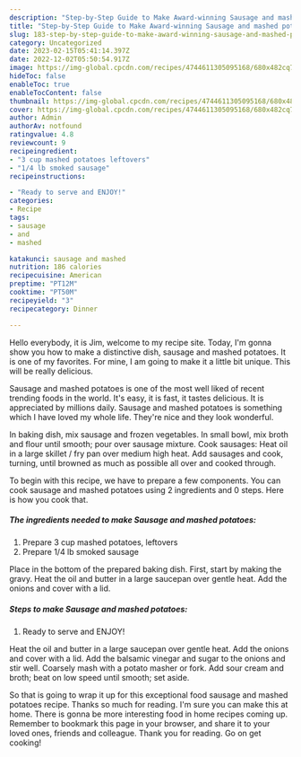 ```yaml
---
description: "Step-by-Step Guide to Make Award-winning Sausage and mashed potatoes"
title: "Step-by-Step Guide to Make Award-winning Sausage and mashed potatoes"
slug: 183-step-by-step-guide-to-make-award-winning-sausage-and-mashed-potatoes
category: Uncategorized
date: 2023-02-15T05:41:14.397Z
date: 2022-12-02T05:50:54.917Z
image: https://img-global.cpcdn.com/recipes/4744611305095168/680x482cq70/sausage-and-mashed-potatoes-recipe-main-photo.jpg
hideToc: false
enableToc: true
enableTocContent: false
thumbnail: https://img-global.cpcdn.com/recipes/4744611305095168/680x482cq70/sausage-and-mashed-potatoes-recipe-main-photo.jpg
cover: https://img-global.cpcdn.com/recipes/4744611305095168/680x482cq70/sausage-and-mashed-potatoes-recipe-main-photo.jpg
author: Admin
authorAv: notfound
ratingvalue: 4.8
reviewcount: 9
recipeingredient:
- "3 cup mashed potatoes leftovers"
- "1/4 lb smoked sausage"
recipeinstructions:

- "Ready to serve and ENJOY!"
categories:
- Recipe
tags:
- sausage
- and
- mashed

katakunci: sausage and mashed 
nutrition: 186 calories
recipecuisine: American
preptime: "PT12M"
cooktime: "PT50M"
recipeyield: "3"
recipecategory: Dinner

---
```



Hello everybody, it is Jim, welcome to my recipe site. Today, I'm gonna show you how to make a distinctive dish, sausage and mashed potatoes. It is one of my favorites. For mine, I am going to make it a little bit unique. This will be really delicious.

Sausage and mashed potatoes is one of the most well liked of recent trending foods in the world. It's easy, it is fast, it tastes delicious. It is appreciated by millions daily. Sausage and mashed potatoes is something which I have loved my whole life. They're nice and they look wonderful.

In baking dish, mix sausage and frozen vegetables. In small bowl, mix broth and flour until smooth; pour over sausage mixture. Cook sausages: Heat oil in a large skillet / fry pan over medium high heat. Add sausages and cook, turning, until browned as much as possible all over and cooked through.


To begin with this recipe, we have to prepare a few components. You can cook sausage and mashed potatoes using 2 ingredients and 0 steps. Here is how you cook that.

<!--inarticleads1-->

##### The ingredients needed to make Sausage and mashed potatoes:

1. Prepare 3 cup mashed potatoes, leftovers
1. Prepare 1/4 lb smoked sausage


Place in the bottom of the prepared baking dish. First, start by making the gravy. Heat the oil and butter in a large saucepan over gentle heat. Add the onions and cover with a lid. 

<!--inarticleads2-->

##### Steps to make Sausage and mashed potatoes:


1. Ready to serve and ENJOY!

Heat the oil and butter in a large saucepan over gentle heat. Add the onions and cover with a lid. Add the balsamic vinegar and sugar to the onions and stir well. Coarsely mash with a potato masher or fork. Add sour cream and broth; beat on low speed until smooth; set aside. 

So that is going to wrap it up for this exceptional food sausage and mashed potatoes recipe. Thanks so much for reading. I'm sure you can make this at home. There is gonna be more interesting food in home recipes coming up. Remember to bookmark this page in your browser, and share it to your loved ones, friends and colleague. Thank you for reading. Go on get cooking!
